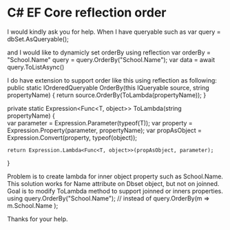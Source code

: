 
# C# EF Core reflection order

I would kindly ask you for help.
When I have queryable such as
var query = dbSet.AsQueryable();

and I would like to dynamicly set orderBy using reflection
var orderBy = "School.Name"
query = query.OrderBy("School.Name");
var data = await query.ToListAsync()

I do have extension to support order like this using reflection as following:
public static IOrderedQueryable<T> OrderBy<T>(this IQueryable<T> source, string propertyName)
{
    return source.OrderBy(ToLambda<T>(propertyName));
}

private static Expression<Func<T, object>> ToLambda<T>(string propertyName)
{    
    var parameter = Expression.Parameter(typeof(T));
    var property = Expression.Property(parameter, propertyName);
    var propAsObject = Expression.Convert(property, typeof(object));

    return Expression.Lambda<Func<T, object>>(propAsObject, parameter);
}

Problem is to create lambda for inner object property such as School.Name. This solution works for Name attribute on Dbset object, but not on joinned.
Goal is to modify ToLambda method to support joinned or inners properties.
using
query.OrderBy("School.Name"); 
// instead of 
query.OrderBy(m => m.School.Name );

Thanks for your help.

        